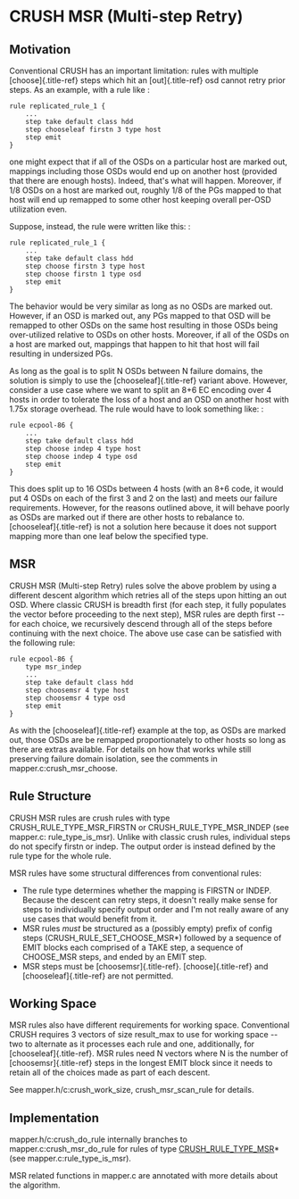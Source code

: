 # CRUSH MSR (Multi-step Retry)

## Motivation

Conventional CRUSH has an important limitation: rules with multiple
[choose]{.title-ref} steps which hit an [out]{.title-ref} osd cannot
retry prior steps. As an example, with a rule like :

    rule replicated_rule_1 {
        ...
        step take default class hdd
        step chooseleaf firstn 3 type host
        step emit
    }

one might expect that if all of the OSDs on a particular host are marked
out, mappings including those OSDs would end up on another host
(provided that there are enough hosts). Indeed, that\'s what will
happen. Moreover, if 1/8 OSDs on a host are marked out, roughly 1/8 of
the PGs mapped to that host will end up remapped to some other host
keeping overall per-OSD utilization even.

Suppose, instead, the rule were written like this: :

    rule replicated_rule_1 {
        ...
        step take default class hdd
        step choose firstn 3 type host
        step choose firstn 1 type osd
        step emit
    }

The behavior would be very similar as long as no OSDs are marked out.
However, if an OSD is marked out, any PGs mapped to that OSD will be
remapped to other OSDs on the same host resulting in those OSDs being
over-utilized relative to OSDs on other hosts. Moreover, if all of the
OSDs on a host are marked out, mappings that happen to hit that host
will fail resulting in undersized PGs.

As long as the goal is to split N OSDs between N failure domains, the
solution is simply to use the [chooseleaf]{.title-ref} variant above.
However, consider a use case where we want to split an 8+6 EC encoding
over 4 hosts in order to tolerate the loss of a host and an OSD on
another host with 1.75x storage overhead. The rule would have to look
something like: :

    rule ecpool-86 {
        ...
        step take default class hdd
        step choose indep 4 type host
        step choose indep 4 type osd
        step emit
    }

This does split up to 16 OSDs between 4 hosts (with an 8+6 code, it
would put 4 OSDs on each of the first 3 and 2 on the last) and meets our
failure requirements. However, for the reasons outlined above, it will
behave poorly as OSDs are marked out if there are other hosts to
rebalance to. [chooseleaf]{.title-ref} is not a solution here because it
does not support mapping more than one leaf below the specified type.

## MSR

CRUSH MSR (Multi-step Retry) rules solve the above problem by using a
different descent algorithm which retries all of the steps upon hitting
an out OSD. Where classic CRUSH is breadth first (for each step, it
fully populates the vector before proceeding to the next step), MSR
rules are depth first \-- for each choice, we recursively descend
through all of the steps before continuing with the next choice. The
above use case can be satisfied with the following rule:

    rule ecpool-86 {
        type msr_indep
        ...
        step take default class hdd
        step choosemsr 4 type host
        step choosemsr 4 type osd
        step emit
    }

As with the [chooseleaf]{.title-ref} example at the top, as OSDs are
marked out, those OSDs are be remapped proportionately to other hosts so
long as there are extras available. For details on how that works while
still preserving failure domain isolation, see the comments in
mapper.c:crush_msr_choose.

## Rule Structure

CRUSH MSR rules are crush rules with type CRUSH_RULE_TYPE_MSR_FIRSTN or
CRUSH_RULE_TYPE_MSR_INDEP (see mapper.c: rule_type_is_msr). Unlike with
classic crush rules, individual steps do not specify firstn or indep.
The output order is instead defined by the rule type for the whole rule.

MSR rules have some structural differences from conventional rules:

-   The rule type determines whether the mapping is FIRSTN or INDEP.
    Because the descent can retry steps, it doesn\'t really make sense
    for steps to individually specify output order and I\'m not really
    aware of any use cases that would benefit from it.
-   MSR rules *must* be structured as a (possibly empty) prefix of
    config steps (CRUSH_RULE_SET_CHOOSE_MSR\*) followed by a sequence of
    EMIT blocks each comprised of a TAKE step, a sequence of CHOOSE_MSR
    steps, and ended by an EMIT step.
-   MSR steps must be [choosemsr]{.title-ref}. [choose]{.title-ref} and
    [chooseleaf]{.title-ref} are not permitted.

## Working Space

MSR rules also have different requirements for working space.
Conventional CRUSH requires 3 vectors of size result_max to use for
working space \-- two to alternate as it processes each rule and one,
additionally, for [chooseleaf]{.title-ref}. MSR rules need N vectors
where N is the number of [choosemsr]{.title-ref} steps in the longest
EMIT block since it needs to retain all of the choices made as part of
each descent.

See mapper.h/c:crush_work_size, crush_msr_scan_rule for details.

## Implementation

mapper.h/c:crush_do_rule internally branches to
mapper.c:crush_msr_do_rule for rules of type [CRUSH_RULE_TYPE_MSR]()\*
(see mapper.c:rule_type_is_msr).

MSR related functions in mapper.c are annotated with more details about
the algorithm.
